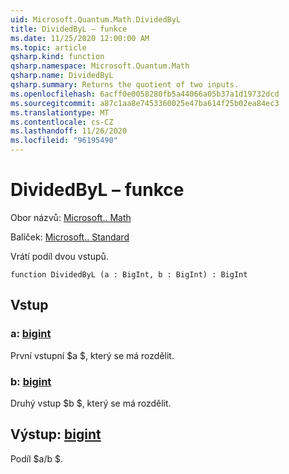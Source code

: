 ```yaml
---
uid: Microsoft.Quantum.Math.DividedByL
title: DividedByL – funkce
ms.date: 11/25/2020 12:00:00 AM
ms.topic: article
qsharp.kind: function
qsharp.namespace: Microsoft.Quantum.Math
qsharp.name: DividedByL
qsharp.summary: Returns the quotient of two inputs.
ms.openlocfilehash: 6acff0e0058280fb5a44066a05b37a1d19732dcd
ms.sourcegitcommit: a87c1aa8e7453360025e47ba614f25b02ea84ec3
ms.translationtype: MT
ms.contentlocale: cs-CZ
ms.lasthandoff: 11/26/2020
ms.locfileid: "96195490"
---
```

# <a name="dividedbyl-function"></a>DividedByL – funkce

Obor názvů: [Microsoft.. Math](xref:Microsoft.Quantum.Math)

Balíček: [Microsoft.. Standard](https://nuget.org/packages/Microsoft.Quantum.Standard)


Vrátí podíl dvou vstupů.

```qsharp
function DividedByL (a : BigInt, b : BigInt) : BigInt
```


## <a name="input"></a>Vstup

### <a name="a--bigint"></a>a: [bigint](xref:microsoft.quantum.lang-ref.bigint)

První vstupní $a $, který se má rozdělit.


### <a name="b--bigint"></a>b: [bigint](xref:microsoft.quantum.lang-ref.bigint)

Druhý vstup $b $, který se má rozdělit.



## <a name="output--bigint"></a>Výstup: [bigint](xref:microsoft.quantum.lang-ref.bigint)

Podíl $a/b $.